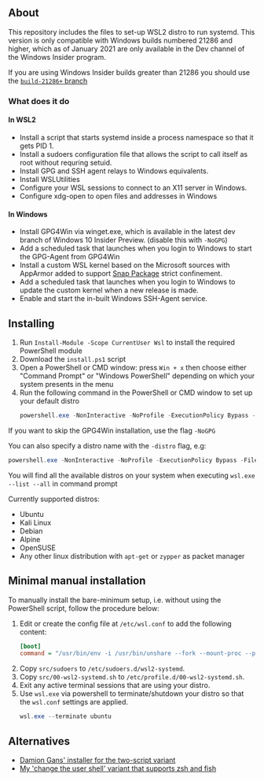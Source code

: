 ## About

This repository includes the files to set-up WSL2 distro to run systemd. This version is only compatible with Windows builds numbered 21286 and higher, which as of January 2021 are only available in the Dev channel of the Windows Insider program.

If you are using Windows Insider builds greater than 21286 you should use the [`build-21286+` branch](https://github.com/diddledan/one-script-wsl2-systemd/tree/build-21286+)

### What does it do

#### In WSL2
- Install a script that starts systemd inside a process namespace so that it gets PID 1.
- Install a sudoers configuration file that allows the script to call itself as root without requring setuid.
- Install GPG and SSH agent relays to Windows equivalents.
- Install WSLUtilities
- Configure your WSL sessions to connect to an X11 server in Windows.
- Configure xdg-open to open files and addresses in Windows

#### In Windows
- Install GPG4Win via winget.exe, which is available in the latest dev branch of Windows 10 Insider Preview. (disable this with `-NoGPG`)
- Add a scheduled task that launches when you login to Windows to start the GPG-Agent from GPG4Win
- Install a custom WSL kernel based on the Microsoft sources with AppArmor added to support [Snap Package](https://snapcraft.io) strict confinement.
- Add a scheduled task that launches when you login to Windows to update the custom kernel when a new release is made.
- Enable and start the in-built Windows SSH-Agent service.

## Installing

1. Run `Install-Module -Scope CurrentUser Wsl` to install the required PowerShell module
1. Download the `install.ps1` script
1. Open a PowerShell or CMD window: press `Win + x` then choose either "Command Prompt" or "Windows PowerShell" depending on which your system presents in the menu
1. Run the following command in the PowerShell or CMD window to set up your default distro
    ```powershell
    powershell.exe -NonInteractive -NoProfile -ExecutionPolicy Bypass -File \path\to\install.ps1
    ```
If you want to skip the GPG4Win installation, use the flag `-NoGPG`

You can also specify a distro name with the `-distro` flag, e.g:

```powershell
powershell.exe -NonInteractive -NoProfile -ExecutionPolicy Bypass -File \path\to\install.ps1 -distro Ubuntu-20.04
```
You will find all the available distros on your system when executing `wsl.exe --list --all` in command prompt

Currently supported distros:
- Ubuntu
- Kali Linux
- Debian
- Alpine
- OpenSUSE
- Any other linux distribution with `apt-get` or `zypper` as packet manager

## Minimal manual installation

To manually install the bare-minimum setup, i.e. without using the PowerShell script, follow the procedure below:

1. Edit or create the config file at `/etc/wsl.conf` to add the following content:
   ```ini
   [boot]
   command = "/usr/bin/env -i /usr/bin/unshare --fork --mount-proc --pid -- sh -c 'mount -t binfmt_misc binfmt_misc /proc/sys/fs/binfmt_misc; [ -x /usr/lib/systemd/systemd ] && exec /usr/lib/systemd/systemd --unit=multi-user.target || exec /lib/systemd/systemd'"
   ```
1. Copy `src/sudoers` to `/etc/sudoers.d/wsl2-systemd`.
1. Copy `src/00-wsl2-systemd.sh` to `/etc/profile.d/00-wsl2-systemd.sh`.
1. Exit any active terminal sessions that are using your distro.
1. Use `wsl.exe` via powershell to terminate/shutdown your distro so that the `wsl.conf` settings are applied.
   ```powershell
   wsl.exe --terminate ubuntu
   ```

## Alternatives

- [Damion Gans' installer for the two-script variant](https://github.com/damionGans/ubuntu-wsl2-systemd-script/)
- [My 'change the user shell' variant that supports zsh and fish](https://github.com/diddlesnaps/chsh-variant-wsl2-systemd)
